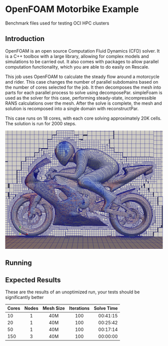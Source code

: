 # OpenFOAM Motorbike Example
Benchmark files used for testing OCI HPC clusters

## Introduction ##
OpenFOAM is an open source Computation Fluid Dynamics (CFD) solver. It is a C++ toolbox with a large library, allowing for complex models and simulations to be carried out. It also comes with packages to allow parallel computation functionality, which you are able to do easily on Rescale.

This job uses OpenFOAM to calculate the steady flow around a motorcycle and rider. This case changes the number of parallel subdomains based on the number of cores selected for the job. It then decomposes the mesh into parts for each parallel process to solve using decomposePar. simpleFoam is used as the solver for this case, performing steady-state, incompressible RANS calculations over the mesh. After the solve is complete, the mesh and solution is recomposed into a single domain with reconstructPar.

This case runs on 18 cores, with each core solving approximately 20K cells. The solution is run for 2000 steps.

![motorBike mesh](/images/motorbike_mesh.jpg)<!-- .element height="50%" width="50%" -->

## Running ##

## Expected Results ##
These are the results of an unoptimized run, your tests should be significantly better

| Cores         |Nodes  | Mesh Size     | Iterations | Solve Time   |
| ------------- |:-----:|:-------------:|:----------:|------:       |
| 10            |   1   |40M            |  100       | 00:41:15     |
| 20            |   1   |40M            |  100       | 00:25:42     |
| 50            |   1   |40M            |  100       | 00:17:14     |
| 150           |   3   |40M            |  100       | 00:00:00     |



